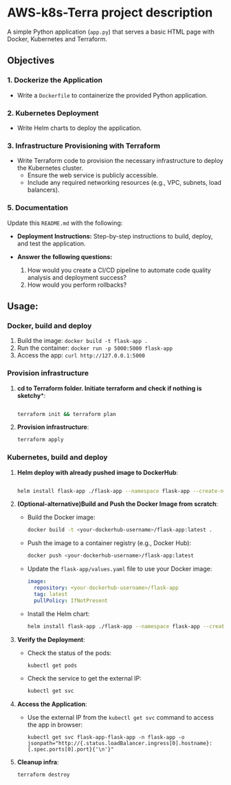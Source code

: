 # AWS-k8s-Terra project description

A simple Python application (`app.py`) that serves a basic HTML page with Docker, Kubernetes and Terraform.

## Objectives

### 1. Dockerize the Application

- Write a `Dockerfile` to containerize the provided Python application.

### 2. Kubernetes Deployment

- Write Helm charts to deploy the application.

### 3. Infrastructure Provisioning with Terraform

- Write Terraform code to provision the necessary infrastructure to deploy the Kubernetes cluster.
  - Ensure the web service is publicly accessible.
  - Include any required networking resources (e.g., VPC, subnets, load balancers).

### 5. Documentation

Update this `README.md` with the following:

- **Deployment Instructions:** Step-by-step instructions to build, deploy, and test the application.
- **Answer the following questions:**

  1. How would you create a CI/CD pipeline to automate code quality analysis and deployment success?
  2. How would you perform rollbacks?

## Usage:

### Docker, build and deploy

1. Build the image:
   `docker build -t flask-app .`
2. Run the container:
   `docker run -p 5000:5000 flask-app`
3. Access the app:
   `curl http://127.0.0.1:5000`

### Provision infrastructure

1. **cd to Terraform folder. Initiate terraform and check if nothing is sketchy***:

   ```bash

   terraform init && terraform plan
   ```
2. **Provision infrastructure**:

   ```bash
   terraform apply
   ```

### Kubernetes, build and deploy

1. **Helm deploy with already pushed image to DockerHub**:

   ```bash

   helm install flask-app ./flask-app --namespace flask-app --create-namespace -set service.type=LoadBalancer
   ```
2. **(Optional-alternative)Build and Push the Docker Image from scratch**:

   - Build the Docker image:

     ```bash
     docker build -t <your-dockerhub-username>/flask-app:latest .
     ```
   - Push the image to a container registry (e.g., Docker Hub):

     ```bash
     docker push <your-dockerhub-username>/flask-app:latest
     ```
   - Update the `flask-app/values.yaml` file to use your Docker image:

     ```yaml
     image:
       repository: <your-dockerhub-username>/flask-app
       tag: latest
       pullPolicy: IfNotPresent
     ```
   - Install the Helm chart:

     ```bash
     helm install flask-app ./flask-app --namespace flask-app --create-namespace -set service.type=LoadBalancer
     ```
3. **Verify the Deployment**:

   - Check the status of the pods:
     ```bash
     kubectl get pods
     ```
   - Check the service to get the external IP:
     ```bash
     kubectl get svc
     ```
4. **Access the Application**:

   - Use the external IP from the `kubectl get svc` command to access the app in browser:
     ```
     kubectl get svc flask-app-flask-app -n flask-app -o jsonpath="http://{.status.loadBalancer.ingress[0].hostname}:{.spec.ports[0].port}{'\n'}"
     ```
5. **Cleanup infra**:

   ```bash
   terraform destroy
   ```
